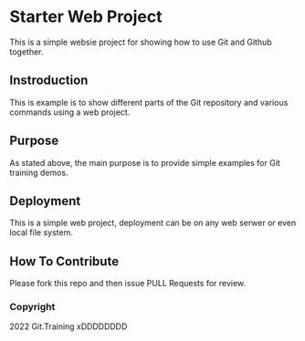 # Starter Web Project

This is a simple websie project for showing how to use Git and Github together.

## Instroduction

This is example is to show different parts of the Git repository and various commands using a web project.

## Purpose

As stated above, the main purpose is to provide simple examples for Git training demos.

## Deployment

This is a simple web project, deployment can be on any web serwer or even local file system.

## How To Contribute

Please fork this repo and then issue PULL Requests for review. 

### Copyright

2022 Git.Training
xDDDDDDDD